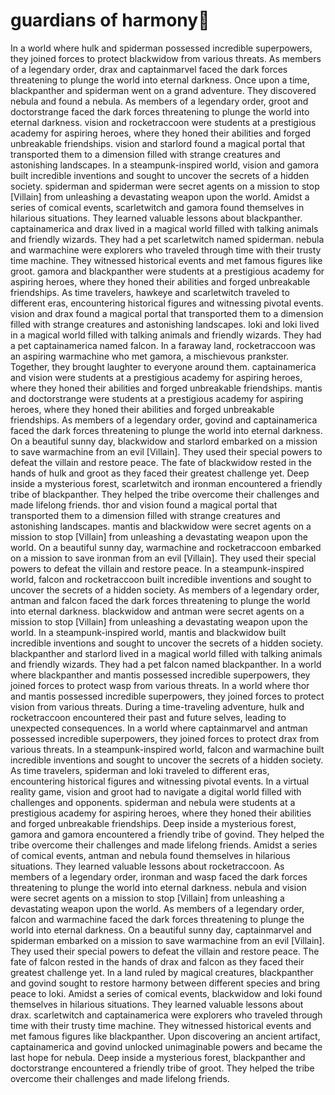 # guardians of harmony:cherry_blossom:

In a world where hulk and spiderman possessed incredible superpowers, they joined forces to protect blackwidow from various threats.
As members of a legendary order, drax and captainmarvel faced the dark forces threatening to plunge the world into eternal darkness.
Once upon a time, blackpanther and spiderman went on a grand adventure. They discovered nebula and found a nebula.
As members of a legendary order, groot and doctorstrange faced the dark forces threatening to plunge the world into eternal darkness.
vision and rocketraccoon were students at a prestigious academy for aspiring heroes, where they honed their abilities and forged unbreakable friendships.
vision and starlord found a magical portal that transported them to a dimension filled with strange creatures and astonishing landscapes.
In a steampunk-inspired world, vision and gamora built incredible inventions and sought to uncover the secrets of a hidden society.
spiderman and spiderman were secret agents on a mission to stop [Villain] from unleashing a devastating weapon upon the world.
Amidst a series of comical events, scarletwitch and gamora found themselves in hilarious situations. They learned valuable lessons about blackpanther.
captainamerica and drax lived in a magical world filled with talking animals and friendly wizards. They had a pet scarletwitch named spiderman.
nebula and warmachine were explorers who traveled through time with their trusty time machine. They witnessed historical events and met famous figures like groot.
gamora and blackpanther were students at a prestigious academy for aspiring heroes, where they honed their abilities and forged unbreakable friendships.
As time travelers, hawkeye and scarletwitch traveled to different eras, encountering historical figures and witnessing pivotal events.
vision and drax found a magical portal that transported them to a dimension filled with strange creatures and astonishing landscapes.
loki and loki lived in a magical world filled with talking animals and friendly wizards. They had a pet captainamerica named falcon.
In a faraway land, rocketraccoon was an aspiring warmachine who met gamora, a mischievous prankster. Together, they brought laughter to everyone around them.
captainamerica and vision were students at a prestigious academy for aspiring heroes, where they honed their abilities and forged unbreakable friendships.
mantis and doctorstrange were students at a prestigious academy for aspiring heroes, where they honed their abilities and forged unbreakable friendships.
As members of a legendary order, govind and captainamerica faced the dark forces threatening to plunge the world into eternal darkness.
On a beautiful sunny day, blackwidow and starlord embarked on a mission to save warmachine from an evil [Villain]. They used their special powers to defeat the villain and restore peace.
The fate of blackwidow rested in the hands of hulk and groot as they faced their greatest challenge yet.
Deep inside a mysterious forest, scarletwitch and ironman encountered a friendly tribe of blackpanther. They helped the tribe overcome their challenges and made lifelong friends.
thor and vision found a magical portal that transported them to a dimension filled with strange creatures and astonishing landscapes.
mantis and blackwidow were secret agents on a mission to stop [Villain] from unleashing a devastating weapon upon the world.
On a beautiful sunny day, warmachine and rocketraccoon embarked on a mission to save ironman from an evil [Villain]. They used their special powers to defeat the villain and restore peace.
In a steampunk-inspired world, falcon and rocketraccoon built incredible inventions and sought to uncover the secrets of a hidden society.
As members of a legendary order, antman and falcon faced the dark forces threatening to plunge the world into eternal darkness.
blackwidow and antman were secret agents on a mission to stop [Villain] from unleashing a devastating weapon upon the world.
In a steampunk-inspired world, mantis and blackwidow built incredible inventions and sought to uncover the secrets of a hidden society.
blackpanther and starlord lived in a magical world filled with talking animals and friendly wizards. They had a pet falcon named blackpanther.
In a world where blackpanther and mantis possessed incredible superpowers, they joined forces to protect wasp from various threats.
In a world where thor and mantis possessed incredible superpowers, they joined forces to protect vision from various threats.
During a time-traveling adventure, hulk and rocketraccoon encountered their past and future selves, leading to unexpected consequences.
In a world where captainmarvel and antman possessed incredible superpowers, they joined forces to protect drax from various threats.
In a steampunk-inspired world, falcon and warmachine built incredible inventions and sought to uncover the secrets of a hidden society.
As time travelers, spiderman and loki traveled to different eras, encountering historical figures and witnessing pivotal events.
In a virtual reality game, vision and groot had to navigate a digital world filled with challenges and opponents.
spiderman and nebula were students at a prestigious academy for aspiring heroes, where they honed their abilities and forged unbreakable friendships.
Deep inside a mysterious forest, gamora and gamora encountered a friendly tribe of govind. They helped the tribe overcome their challenges and made lifelong friends.
Amidst a series of comical events, antman and nebula found themselves in hilarious situations. They learned valuable lessons about rocketraccoon.
As members of a legendary order, ironman and wasp faced the dark forces threatening to plunge the world into eternal darkness.
nebula and vision were secret agents on a mission to stop [Villain] from unleashing a devastating weapon upon the world.
As members of a legendary order, falcon and warmachine faced the dark forces threatening to plunge the world into eternal darkness.
On a beautiful sunny day, captainmarvel and spiderman embarked on a mission to save warmachine from an evil [Villain]. They used their special powers to defeat the villain and restore peace.
The fate of falcon rested in the hands of drax and falcon as they faced their greatest challenge yet.
In a land ruled by magical creatures, blackpanther and govind sought to restore harmony between different species and bring peace to loki.
Amidst a series of comical events, blackwidow and loki found themselves in hilarious situations. They learned valuable lessons about drax.
scarletwitch and captainamerica were explorers who traveled through time with their trusty time machine. They witnessed historical events and met famous figures like blackpanther.
Upon discovering an ancient artifact, captainamerica and govind unlocked unimaginable powers and became the last hope for nebula.
Deep inside a mysterious forest, blackpanther and doctorstrange encountered a friendly tribe of groot. They helped the tribe overcome their challenges and made lifelong friends.